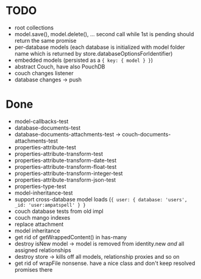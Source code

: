 # TODO

* root collections
* model.save(), model.delete(), ... second call while 1st is pending should return the same promise
* per-database models (each database is initialized with model folder name which is returned by store.databaseOptionsForIdentifier)
* embedded models (persisted as a `{ key: { model } }`)
* abstract Couch, have also PouchDB
* couch changes listener
* database changes -> push

# Done

* model-callbacks-test
* database-documents-test
* database-documents-attachments-test -> couch-documents-attachments-test
* properties-attribute-test
* properties-attribute-transform-test
* properties-attribute-transform-date-test
* properties-attribute-transform-float-test
* properties-attribute-transform-integer-test
* properties-attribute-transform-json-test
* properties-type-test
* model-inheritance-test
* support cross-database model loads (`{ user: { database: 'users', _id: 'user:ampatspell' } }`
* couch database tests from old impl
* couch mango indexes
* replace attachment
* model inheritance
* get rid of getWrappedContent() in has-many
* destroy isNew model -> model is removed from identity.new _and_ all assigned relationships
* destroy store -> kills off all models, relationship proxies and so on
* get rid of wrapFile nonsense. have a nice class and don't keep resolved promises there
